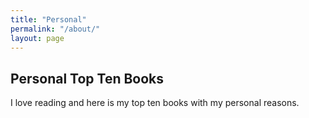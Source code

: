 ```yaml
---
title: "Personal"
permalink: "/about/"
layout: page
---
```


## Personal Top Ten Books
I love reading and here is my top ten books with my personal reasons. 


